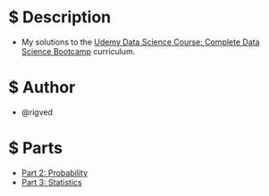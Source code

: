 # $ Description
* My solutions to the [Udemy Data Science Course:
Complete Data Science Bootcamp](https://www.udemy.com/course/the-data-science-course-complete-data-science-bootcamp/)
curriculum.

# $ Author
* @rigved

# $ Parts
* [Part 2: Probability](https://github.com/rigved/udemy-data-science-course/tree/master/part2_probability)
* [Part 3: Statistics](https://github.com/rigved/udemy-data-science-course/tree/master/part3_statistics)
